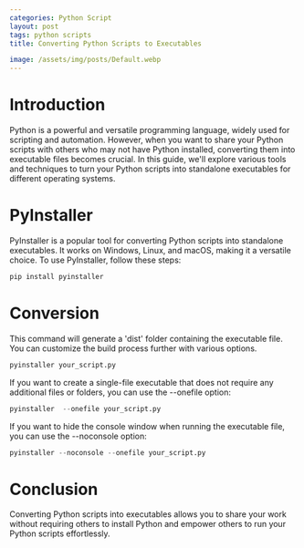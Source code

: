 ```yaml
---
categories: Python Script
layout: post
tags: python scripts
title: Converting Python Scripts to Executables

image: /assets/img/posts/Default.webp
---
```


# Introduction

Python is a powerful and versatile programming language, widely used for scripting and automation. However, when you want to share your Python scripts with others who may not have Python installed, converting them into executable files becomes crucial. In this guide, we'll explore various tools and techniques to turn your Python scripts into standalone executables for different operating systems.

# PyInstaller

PyInstaller is a popular tool for converting Python scripts into standalone executables. It works on Windows, Linux, and macOS, making it a versatile choice. To use PyInstaller, follow these steps:

```python
pip install pyinstaller
```

# Conversion

This command will generate a 'dist' folder containing the executable file. You can customize the build process further with various options.

```python
pyinstaller your_script.py
```

If you want to create a single-file executable that does not require any additional files or folders, you can use the --onefile option:

```python
pyinstaller  --onefile your_script.py
```

If you want to hide the console window when running the executable file, you can use the --noconsole option:

```python
pyinstaller --noconsole --onefile your_script.py
```

# Conclusion

Converting Python scripts into executables allows you to share your work without requiring others to install Python and empower others to run your Python scripts effortlessly.